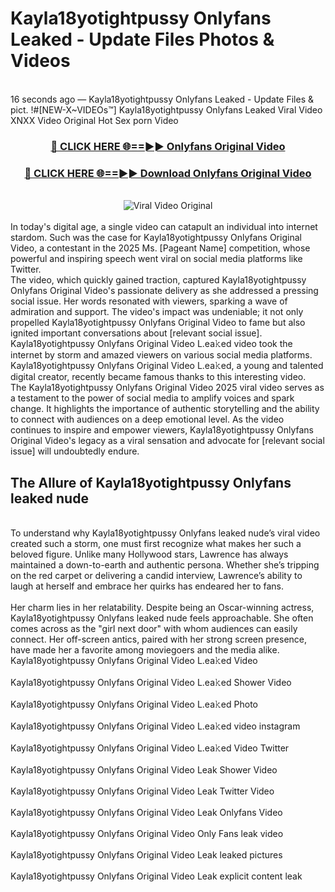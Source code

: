 # Kayla18yotightpussy Onlyfans Leaked - Update Files Photos & Videos 
<br>
16 seconds ago — Kayla18yotightpussy Onlyfans Leaked - Update Files & pict. !#[NEW-X~VIDEOs™] Kayla18yotightpussy Onlyfans Leaked Viral Video XNXX Video Original Hot Sex porn Video
<br>
<div align="center">
<h3><a href="http://freeplayer.one?title=Kayla18yotightpussy&ref=25OR" rel="nofollow">🔴 CLICK HERE 🌐==►► Onlyfans Original Video</a></h3>
<h3><a href="http://freeplayer.one?title=Kayla18yotightpussy&ref=25OR" rel="nofollow">🔴 CLICK HERE 🌐==►► Download Onlyfans Original Video</a></h3>
<br>
<a href="http://freeplayer.one?title=Kayla18yotightpussy&ref=25OR" rel="nofollow" data-target="animated-image.originalLink"><img src="https://i.ibb.co.com/xMMVF88/686577567.gif" alt="Viral Video Original" style="max-width: 100%; display: inline-block;" data-target="animated-image.originalImage"></a>
</div>
<br>
In today's digital age, a single video can catapult an individual into internet stardom. Such was the case for Kayla18yotightpussy Onlyfans Original Video, a contestant in the 2025 Ms. [Pageant Name] competition, whose powerful and inspiring speech went viral on social media platforms like Twitter.
<br>
The video, which quickly gained traction, captured Kayla18yotightpussy Onlyfans Original Video's passionate delivery as she addressed a pressing social issue. Her words resonated with viewers, sparking a wave of admiration and support. The video's impact was undeniable; it not only propelled Kayla18yotightpussy Onlyfans Original Video to fame but also ignited important conversations about [relevant social issue].
<br>
Kayla18yotightpussy Onlyfans Original Video L.ea𝚔ed video took the internet by storm and amazed viewers on various social media platforms. Kayla18yotightpussy Onlyfans Original Video L.ea𝚔ed, a young and talented digital creator, recently became famous thanks to this interesting video.
<br>
The Kayla18yotightpussy Onlyfans Original Video 2025 viral video serves as a testament to the power of social media to amplify voices and spark change. It highlights the importance of authentic storytelling and the ability to connect with audiences on a deep emotional level. As the video continues to inspire and empower viewers, Kayla18yotightpussy Onlyfans Original Video's legacy as a viral sensation and advocate for [relevant social issue] will undoubtedly endure.
<br>
<h2>The Allure of Kayla18yotightpussy Onlyfans leaked nude</h2>
<br>
To understand why Kayla18yotightpussy Onlyfans leaked nude’s viral video created such a storm, one must first recognize what makes her such a beloved figure. Unlike many Hollywood stars, Lawrence has always maintained a down-to-earth and authentic persona. Whether she’s tripping on the red carpet or delivering a candid interview, Lawrence’s ability to laugh at herself and embrace her quirks has endeared her to fans.
<br><br>
Her charm lies in her relatability. Despite being an Oscar-winning actress, Kayla18yotightpussy Onlyfans leaked nude feels approachable. She often comes across as the "girl next door" with whom audiences can easily connect. Her off-screen antics, paired with her strong screen presence, have made her a favorite among moviegoers and the media alike.
<br>
Kayla18yotightpussy Onlyfans Original Video L.ea𝚔ed Video
<br><br>
Kayla18yotightpussy Onlyfans Original Video L.ea𝚔ed Shower Video
<br><br>
Kayla18yotightpussy Onlyfans Original Video L.ea𝚔ed Photo
<br><br>
Kayla18yotightpussy Onlyfans Original Video L.ea𝚔ed video instagram
<br><br>
Kayla18yotightpussy Onlyfans Original Video L.ea𝚔ed Video Twitter
<br><br>
Kayla18yotightpussy Onlyfans Original Video Leak Shower Video
<br><br>
Kayla18yotightpussy Onlyfans Original Video Leak Twitter Video
<br><br>
Kayla18yotightpussy Onlyfans Original Video Leak Onlyfans Video
<br><br>
Kayla18yotightpussy Onlyfans Original Video Only Fans leak video
<br><br>
Kayla18yotightpussy Onlyfans Original Video Leak leaked pictures
<br><br>
Kayla18yotightpussy Onlyfans Original Video Leak explicit content leak